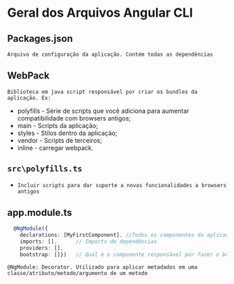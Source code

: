 # Geral dos Arquivos Angular CLI  
## Packages.json
`Arquivo de configuração da aplicação. Contém todas as dependências`  

## WebPack
`Biblioteca em java script responsável por criar os bundles da aplicação. Ex:`  

* polyfills - Série de scripts que você adiciona para aumentar compatibilidade com browsers antigos;  
* main - Scripts da aplicação;  
* styles - Stilos dentro da aplicação;  
* vendor - Scripts de terceiros;  
* inline - carregar webpack.  

## `src\polyfills.ts`
* `Incluir scripts para dar suporte a novas funcionalidades a browsers antigos`

## app.module.ts
```typescript
  @NgModule({
    declarations: [MyFirstComponent], //Todos os componentes da aplicação
    imports: [],      // Imports de dependências
    providers: [],
    bootstrap: []})   // Qual é o componente responsável por fazer o bootstrap da aplicação
```
`@NgModule: Decorator. Utilizado para aplicar metadados em uma classe/atributo/metodo/argumento de um metodo`  
